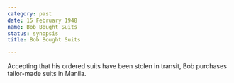 ```yaml
---
category: past
date: 15 February 1948
name: Bob Bought Suits
status: synopsis
title: Bob Bought Suits

---
```

Accepting that his ordered suits have been stolen in transit, Bob purchases tailor-made suits in Manila.
